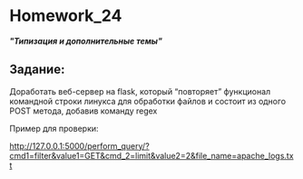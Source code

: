 # Homework_24
***"Типизация и дополнительные темы"***

## Задание:
Доработать веб-сервер на flask, который “повторяет” 
функционал командной строки линукса для обработки файлов
 и состоит из одного POST метода, добавив команду regex

Пример для проверки:

http://127.0.0.1:5000/perform_query/?cmd1=filter&value1=GET&cmd_2=limit&value2=2&file_name=apache_logs.txt
